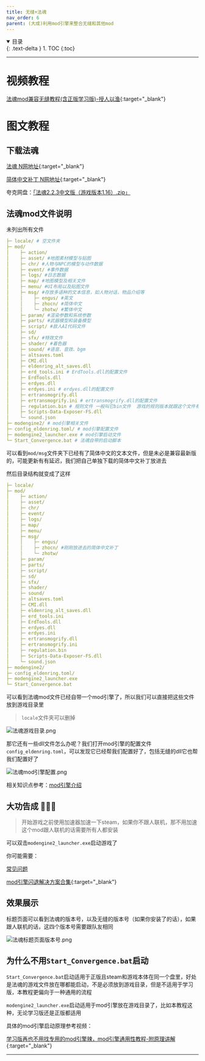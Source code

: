 ```yaml
---
title: 无缝+法魂
nav_order: 6
parent: (大成)利用mod引擎来整合无缝和其他mod
---
```


<details open markdown="block">
  <summary>
    目录
  </summary>
  {: .text-delta }
1. TOC
{:toc}
</details>

---

# 视频教程

[法魂mod兼容无缝教程(含正版学习版)-授人以渔](https://www.bilibili.com/video/BV1cLieYtE5d){:target="_blank"}

# 图文教程

## 下载法魂

[法魂 N网地址](https://www.nexusmods.com/eldenring/mods/3419){:target="_blank"}

[简体中文补丁 N网地址](https://www.nexusmods.com/eldenring/mods/3511){:target="_blank"}

夸克网盘：[「法魂2.2.3中文版（游戏版本1.16）.zip」](https://pan.quark.cn/s/708d42e573de)

## 法魂mod文件说明

未列出所有文件

```yaml
├─ locale/ # 空文件夹
├─ mod/
│    ├─ action/
│    ├─ asset/ #地图素材模型与贴图
│    ├─ chr/ #人物与NPC的模型与动作数据
│    ├─ event/ #事件数据
│    ├─ logs/ #日志数据
│    ├─ map/ #地图模型及相关文件
│    ├─ menu/ #UI布局以及贴图文件
│    ├─ msg/ #存放多语种的文本信息，如人物对话，物品介绍等
│    │    ├─ engus/ #英文
│    │    ├─ zhocn/ #简体中文
│    │    └─ zhotw/ #繁体中文
│    ├─ param/ #渲染参数和系统参数
│    ├─ parts/ #武器模型和装备模型
│    ├─ script/ #敌人AI代码文件
│    ├─ sd/
│    ├─ sfx/ #特效文件
│    ├─ shader/ #着色器
│    ├─ sound/ #语音、音效、bgm
│    ├─ altsaves.toml
│    ├─ CMI.dll
│    ├─ eldenring_alt_saves.dll
│    ├─ erd_tools.ini # ErdTools.dll的配置文件
│    ├─ ErdTools.dll
│    ├─ erdyes.dll
│    ├─ erdyes.ini # erdyes.dll的配置文件
│    ├─ ertransmogrify.dll
│    ├─ ertransmogrify.ini # ertransmogrify.dll的配置文件
│    ├─ regulation.bin # 规则文件 一般叫它bin文件  游戏的规则版本就跟这个文件有关系
│    ├─ Scripts-Data-Exposer-FS.dll
│    └─ sound.json
├─ modengine2/ # mod引擎相关文件
├─ config_eldenring.toml/ # mod引擎配置文件
├─ modengine2_launcher.exe # mod引擎启动文件
└─ Start_Convergence.bat # 法魂自带的启动脚本
```

可以看到`mod/msg`文件夹下已经有了简体中文的文本文件，但是未必是兼容最新版的，可能更新有有延迟，我们把自己单独下载的简体中文补丁放进去

然后目录结构就变成了这样

```yaml
├─ locale/
├─ mod/
│    ├─ action/
│    ├─ asset/
│    ├─ chr/
│    ├─ event/
│    ├─ logs/
│    ├─ map/
│    ├─ menu/
│    ├─ msg/
│    │    ├─ engus/
│    │    ├─ zhocn/ #刚刚放进去的简体中文补丁
│    │    └─ zhotw/
│    ├─ param/
│    ├─ parts/
│    ├─ script/
│    ├─ sd/
│    ├─ sfx/
│    ├─ shader/
│    ├─ sound/
│    ├─ altsaves.toml
│    ├─ CMI.dll
│    ├─ eldenring_alt_saves.dll
│    ├─ erd_tools.ini
│    ├─ ErdTools.dll
│    ├─ erdyes.dll
│    ├─ erdyes.ini
│    ├─ ertransmogrify.dll
│    ├─ ertransmogrify.ini
│    ├─ regulation.bin
│    ├─ Scripts-Data-Exposer-FS.dll
│    └─ sound.json
├─ modengine2/
├─ config_eldenring.toml/
├─ modengine2_launcher.exe
└─ Start_Convergence.bat
```

可以看到法魂mod文件已经自带一个mod引擎了，所以我们可以直接把这些文件放到游戏目录里

> `locale`文件夹可以删掉

![法魂游戏目录.png](/assets/images/法魂游戏目录.png)

那它还有一些dll文件怎么办呢？我们打开mod引擎的配置文件`config_eldenring.toml`，可以发现它已经帮我们配置好了，包括无缝的dll它也帮我们配置好了

![法魂mod引擎配置.png](/assets/images/法魂mod引擎配置.png)

相关知识点参考：[mod引擎介绍]({{site.baseurl}}/docs/upgrade/ersc_modengine/)


## 大功告成 🎉🎉🎉

> 开始游戏之前使用加速器加速一下steam，如果你不跟人联机，那不用加速
> 这个mod跟人联机的话需要所有人都安装

可以双击`modengine2_launcher.exe`启动游戏了

你可能需要：

[常见问题]({{site.baseurl}}/docs/common_problem/)

[mod引擎闪退解决方案合集](https://www.bilibili.com/video/BV1aNKTeLEaz/){:target="_blank"}

## 效果展示

标题页面可以看到法魂的版本号，以及无缝的版本号（如果你安装了的话），如果跟人联机的话，这四个版本号需要跟队友相同

![法魂标题页面版本号.png](/assets/images/法魂标题页面版本号.png)

## 为什么不用`Start_Convergence.bat`启动

`Start_Convergence.bat`启动适用于正版且steam和游戏本体在同一个盘里，好处是法魂的游戏文件放在哪都能启动，不是必须放到游戏目录，但是不适用于学习版，本教程更偏向于一种通用的流程

`modengine2_launcher.exe`启动适用于mod引擎放在游戏目录了，比如本教程这种，无论学习版还是正版都适用

具体的mod引擎启动原理参考视频：

[学习版再也不用找专用的mod引擎辣，mod引擎通用性教程-附原理讲解](https://www.bilibili.com/video/BV1takGYZE5x/){:target="_blank"}



---


